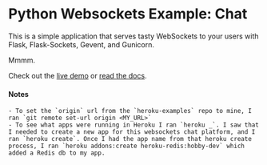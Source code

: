 # Python Websockets Example: Chat

This is a simple application that serves tasty WebSockets to your users
with Flask, Flask-Sockets, Gevent, and Gunicorn.

Mmmm.

Check out the [live demo](http://flask-chat.herokuapp.com) or [read the docs](https://devcenter.heroku.com/articles/python-websockets).

#### Notes

	- To set the `origin` url from the `heroku-examples` repo to mine, I ran `git remote set-url origin <MY_URL>`
	- To see what apps were running in Heroku I ran `heroku _`. I saw that I needed to create a new app for this websockets chat platform, and I ran `heroku create`. Once I had the app name from that heroku create process, I ran `heroku addons:create heroku-redis:hobby-dev` which added a Redis db to my app. 


